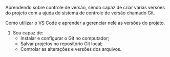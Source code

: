 Aprendendo sobre controle de versão, sendo capaz de criar várias versões do projeto com a ajuda do sistema de controle de versão chamado Git.

Como utilizar o VS Code e aprender a gerenciar nele as versões do projeto.

1. Sou capaz de:
   - Instalar e configurar o Git no computador;
   - Salvar projetos no repositório Git local;
   - Controlar as alterações e versões dos arquivos.
